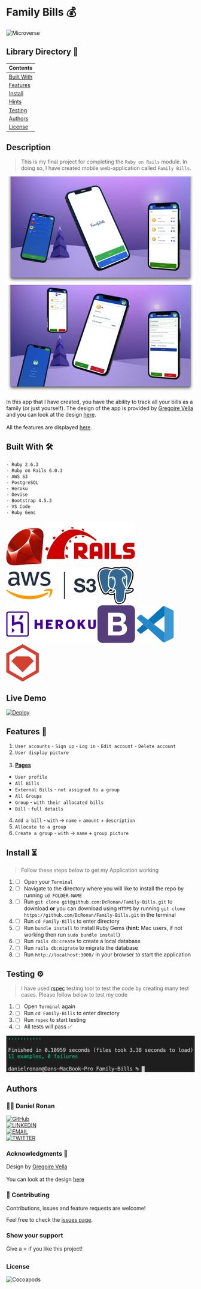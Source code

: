 # Family Bills 💰
![Microverse](https://img.shields.io/badge/-Microverse-6F23FF?style=for-the-badge)

## Library Directory 📙
 
| Contents        |
| ------------- |
| [Built With](#built-with-🛠) |
| [Features](#features-🎥) |
| [Install](#install-⏳) |
| [Hints](#hints-💡) |
| [Testing](#testing-⚙️) |
| [Authors](#authors) | 
| [License](#license) | 

## Description
> This is my final project for completing the `Ruby on Rails` module. In doing so, I have created mobile web-application called `Family Bills`.

![img](./app/assets/images/main-sc.png) ![img](./app/assets/images/main-sc-1.png)


In this app that I have created, you have the ability to track all your bills as a family (or just yourself). The design of the app is provided by [Gregoire Vella](https://www.behance.net/gregoirevella) and you can look at the design [here](https://www.behance.net/gallery/19759151/Snapscan-iOs-design-and-branding?tracking_source=). <br> <br> All the features are displayed [here](#features).

## Built With 🛠
```
- Ruby 2.6.3
- Ruby on Rails 6.0.3
- AWS S3
- PostgreSQL
- Heroku
- Devise
- Bootstrap 4.5.3
- VS Code
- Ruby Gems
```

![img](./app/assets/svg/ruby.svg) ![img](./app/assets/svg/rails.svg) ![img](./app/assets/svg/amazon-s3.svg) ![img](./app/assets/svg/postgresql.svg) ![img](./app/assets/svg/heroku.svg) ![img](./app/assets/svg/bootstrap-4.svg)  ![img](./app/assets/svg/v-s-code.svg) ![img](./app/assets/svg/rubygems.svg)

## Live Demo

<a href="https://aqueous-tundra-34999.herokuapp.com/"><img src="https://www.herokucdn.com/deploy/button.svg" alt="Deploy"></a>

## Features 🎥

1. `User accounts` - `Sign up` - `Log in` - `Edit account` - `Delete account`
2. `User display picture` <br> <br>
3. <b> <u> Pages </u> </b>
- `User profile`
- `All Bills`
- `External Bills` - `not assigned to a group`
- `All Groups`
- `Group` - `with their allocated bills`
- `Bill` - `full details`
4. `Add a bill` - `with` -> `name` + `amount` + `description`
5. `Allocate to a group`
6. `Create a group` - `with` -> `name` + `group picture`

## Install ⏳

> Follow these steps below to get my Application working

1. - [ ] Open your `Terminal`
2. - [ ] Navigate to the directory where you will like to install the repo by running `cd FOLDER-NAME`
3. - [ ] Run `git clone git@github.com:DcRonan/Family-Bills.git` to download <b>or</b> you can download using `HTTPS` by running `git clone https://github.com/DcRonan/Family-Bills.git` in the terminal
4. - [ ] Run `cd Family-Bills` to enter directory
5. - [ ] Run `bundle install` to install Ruby Gems (<b>hint:</b> Mac users, if not working then run `sudo bundle install`)
6. - [ ] Run `rails db:create` to create a local database
7. - [ ] Run `rails db:migrate` to migrate the database
8. - [ ] Run `http://localhost:3000/` in your browser to start the application

## Testing ⚙️

> I have used [rspec](https://rspec.info/) testing tool to test the code by creating many test cases. Please follow below to test my code

1. - [ ] Open `Terminal` again
2. - [ ] Run `cd Family-Bills` to enter directory
3. - [ ] Run `rspec` to start testing
4. - [ ] All tests will pass ✅

![tests](./app/assets/images/tests.png)

## Authors

### 👨‍💻 Daniel Ronan
[![GitHub](https://img.shields.io/badge/-GitHub-000?style=for-the-badge&logo=GitHub&logoColor=white)](https://github.com/DcRonan) <br>
[![LINKEDIN](https://img.shields.io/badge/-LINKEDIN-0077B5?style=for-the-badge&logo=Linkedin&logoColor=white)](https://www.linkedin.com/in/danronan10/) <br>
[![EMAIL](https://img.shields.io/badge/-EMAIL-D14836?style=for-the-badge&logo=Mail.Ru&logoColor=white)](mailto:danielconnorronan@gmail.com) <br>
[![TWITTER](https://img.shields.io/badge/-TWITTER-1DA1F2?style=for-the-badge&logo=Twitter&logoColor=white)](https://twitter.com/dc_ronan)

### Acknowledgments 🌟

Design by [Gregoire Vella](https://www.behance.net/gregoirevella) <br> <br>
You can look at the design [here](https://www.behance.net/gallery/19759151/Snapscan-iOs-design-and-branding?tracking_source=)

### 🤝 Contributing

Contributions, issues and feature requests are welcome!

Feel free to check the [issues page](https://github.com/DcRonan/ruby-slack-bot/issues).

### Show your support

Give a ⭐️ if you like this project!

### License

![Cocoapods](https://img.shields.io/cocoapods/l/AFNetworking?color=red&style=for-the-badge)
